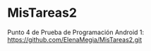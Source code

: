 # MisTareas2

Punto 4 de Prueba de Programación Android 1: https://github.com/ElenaMegia/MisTareas2.git
